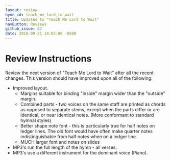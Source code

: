 ```yaml
---
layout: review
hymn_id: teach_me_lord_to_wait
title: Updates to "Teach Me Lord to Wait"
navButton: Reviews
github_issue: 87
date: 2018-09-21 14:03:00 -0500
---
```

# Review Instructions
Review the next version of "Teach Me Lord to Wait" after all the recent changes.
This version should have improved upon all of the following:

* Improved layout.
  * Margins suitable for binding "inside" margin wider than the "outside" margin.
  * Combined parts - two voices on the same staff are printed as chords as opposed to separate stems, except when the parts differ or are identical, or near identical notes. (More conformant to standard hymnal styles)
  * Better shape note font - this is particularly true for half notes on ledger lines. The old font would have often make quarter notes indistinguishable from half notes when on a ledger line.
  * MUCH larger font and notes on slides
* MP3's run the full length of the hymn - all verses.
* MP3's use a different instrument for the dominant voice (Piano).
